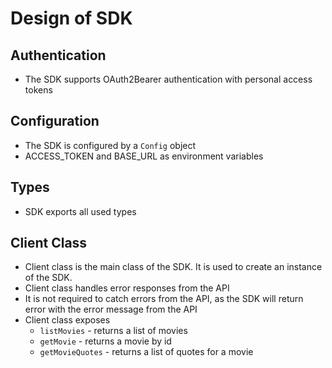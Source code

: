 # Design of SDK

## Authentication

- The SDK supports OAuth2Bearer authentication with personal access tokens

## Configuration

- The SDK is configured by a `Config` object
- ACCESS_TOKEN and BASE_URL as environment variables

## Types

- SDK exports all used types

## Client Class

- Client class is the main class of the SDK. It is used to create an instance of the SDK.
- Client class handles error responses from the API
- It is not required to catch errors from the API, as the SDK will return error with the error message from the API
- Client class exposes
  - `listMovies` - returns a list of movies
  - `getMovie` - returns a movie by id
  - `getMovieQuotes` - returns a list of quotes for a movie

